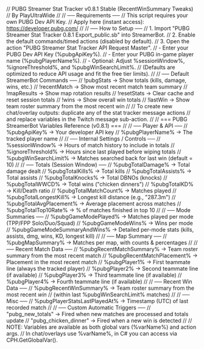 // PUBG Streamer Stat Tracker v0.8.1 Stable (RecentWinSummary Tweaks)
// By PlayUltraWide
//
// ── Requirements ──
// This script requires your own PUBG Dev API Key.
// Apply here (instant access): https://developer.pubg.com/
//
// ── How to Setup ──
// 1. Import "PUBG Streamer Stat Tracker 0.8.1 Export_public.sb" into StreamerBot.
// 2. Enable the default commands/timed actions (disabled by default).
// 3. Open the action "PUBG Streamer Stat Tracker API Request Master".
//    - Enter your PUBG Dev API Key (%pubgApiKey%).
//    - Enter your PUBG in-game player name (%pubgPlayerName%).
//    - Optional: Adjust %sessionWindow%, %ignoreThreshold%, and %pubgWinSearchLimit%.
//      (Defaults are optimized to reduce API usage and fit the free tier limits).
//
// ── Default StreamerBot Commands ──
// !pubgStats      → Show totals (kills, damage, wins, etc.)
// !recentMatch    → Show most recent match team summary
// !mapResults     → Show map rotation results
// !resetStats     → Clear cache and reset session totals
// !wins           → Show overall win totals
// !lastWin        → Show team roster summary from the most recent win
//
// To create new chat/overlay outputs: duplicate any of the stat tracker message actions
// and replace variables in the Twitch message sub-action.
//
// === PUBG StreamerBot Variables Reference (v0.8.1) ===
//
// ── Player & API ──
// %pubgApiKey%                   → Your developer API key
// %pubgPlayerName%                → The tracked player name
//
// ── Internal Settings / Controls ──
// %sessionWindow%                 → Hours of match history to include in totals
// %ignoreThreshold%               → Hours since last played before wiping totals
// %pubgWinSearchLimit%            → Matches searched back for last win (default = 10)
//
// ── Totals (Session Window) ──
// %pubgTotalDamage%               → Total damage dealt
// %pubgTotalKills%                → Total kills
// %pubgTotalAssists%              → Total assists
// %pubgTotalKnocks%               → Total DBNOs (knocks)
// %pubgTotalWWCD%                 → Total wins ("chicken dinners")
// %pubgTotalKD%                   → Kill/Death ratio
// %pubgTotalMatchCount%           → Matches played
// %pubgTotalLongestKill%          → Longest kill distance (e.g., "287.3m")
// %pubgTotalAvgPlacement%         → Average placement across matches
// %pubgTotalTop10Rate%            → % of matches finished in top 10
//
// ── Mode Summaries ──
// %pubgGameModePlayed%            → Matches played per mode (TPP/FPP Solo/Duo/Squad)
// %pubgGameModeWins%              → Wins per mode
// %pubgGameModeSummaryAndWins%    → Detailed per-mode stats (kills, assists, dmg, wins, KD, longest kill)
//
// ── Map Summary ──
// %pubgMapSummary%                → Matches per map, with counts & percentages
//
// ── Recent Match Data ──
// %pubgRecentMatchSummary%        → Team roster summary from the most recent match
// %pubgRecentMatchPlacement%      → Placement in the most recent match
// %pubgPlayer1%                   → First teammate line (always the tracked player)
// %pubgPlayer2%                   → Second teammate line (if available)
// %pubgPlayer3%                   → Third teammate line (if available)
// %pubgPlayer4%                   → Fourth teammate line (if available)
//
// ── Recent Win Data ──
// %pubgRecentWinSummary%          → Team roster summary from the most recent *win*
//                                    (within last %pubgWinSearchLimit% matches)
//
// ── Misc ──
// %pubgPlayerStatsLastPlayedAt%   → Timestamp (UTC) of last recorded match
//
// ── Custom Automatic Triggers ──
// "pubg_new_totals"               → Fired when new matches are processed and totals update
// "pubg_chicken_dinner"           → Fired when a new win is detected
//
// NOTE: Variables are available as both global vars (%varName%) and action args.
// In chat/overlays use %varName%, in C# you can access via CPH.GetGlobalVar<T>().
